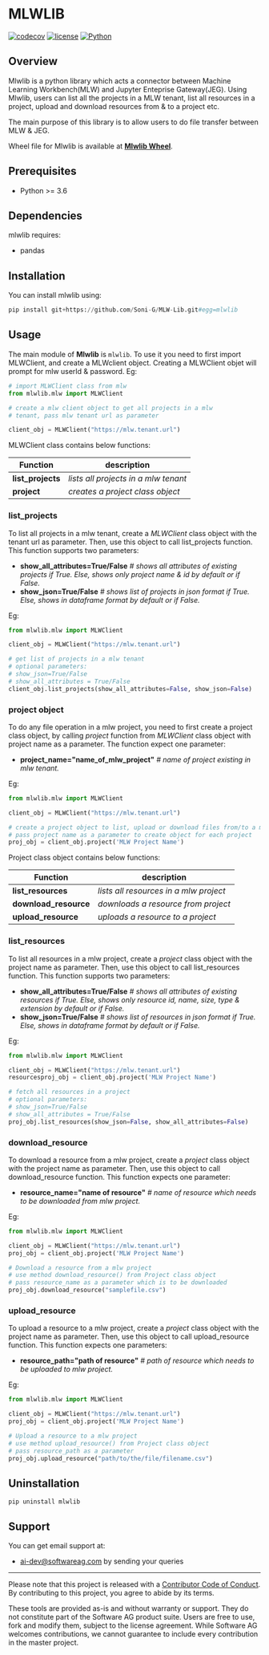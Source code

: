 # MLWLIB


[![codecov](https://codecov.io/gh/SoftwareAG/nyoka/branch/master/graph/badge.svg)](https://codecov.io/gh/SoftwareAG/nyoka)
[![license](https://img.shields.io/github/license/softwareag/nyoka.svg)](https://github.com/softwareag/nyoka/blob/master/LICENSE)
[![Python](https://img.shields.io/badge/python-3.6%2B-blue)](https://pypi.org/project/nyoka/)


## Overview

Mlwlib is a python library which acts a connector between Machine Learning Workbench(MLW) and Jupyter Enteprise Gateway(JEG). Using Mlwlib, users can list all the projects in a MLW tenant, list all resources in a project, upload and download resources from & to a project etc.

The main purpose of this library is to allow users to do file transfer between MLW & JEG.

Wheel file for Mlwlib is available at **[Mlwlib Wheel](https://github.com/SoftwareAG/c8y-docs/tree/develop/static/files/zementis)**.


  

## Prerequisites

* Python >= 3.6

## Dependencies

mlwlib requires:

* pandas
 
## Installation

You can install mlwlib using: 

```python
pip install git+https://github.com/Soni-G/MLW-Lib.git#egg=mlwlib
```
## Usage

The main module of __Mlwlib__ is `mlwlib`. To use it you need to first import MLWClient, and create a MLWclient object. Creating a MLWClient objet will prompt for mlw userId & password. Eg:

```python
# import MLWClient class from mlw
from mlwlib.mlw import MLWClient

# create a mlw client object to get all projects in a mlw 
# tenant, pass mlw tenant url as parameter

client_obj = MLWClient("https://mlw.tenant.url")
```

MLWClient class contains below functions:


| Function | description |
|--|--|
| **list_projects** | _lists all projects in a mlw tenant_ |
| **project** | _creates a project class object_ |

### list_projects
To list all projects in a mlw tenant, create a _MLWClient_ class object with the tenant url as parameter. Then, use this object to call list_projects function.
This function supports two parameters:
- **show_all_attributes=True/False**  _# shows all attributes of existing projects if True. Else, shows only project name & id by default or if False._
- **show_json=True/False** _# shows list of projects in json format if True. Else, shows in dataframe format by default or if False._

Eg: 

```python
from mlwlib.mlw import MLWClient

client_obj = MLWClient("https://mlw.tenant.url")

# get list of projects in a mlw tenant
# optional parameters:
# show_json=True/False
# show_all_attributes = True/False
client_obj.list_projects(show_all_attributes=False, show_json=False)
```
### project object
To do any file operation in a mlw project, you need to first create a project class object, by calling _project_ function from _MLWClient_ class object with project name as a parameter.
The function expect one parameter:
- **project_name="name_of_mlw_project"**  _# name of project existing in mlw tenant._


Eg: 

```python
from mlwlib.mlw import MLWClient

client_obj = MLWClient("https://mlw.tenant.url")

# create a project object to list, upload or download files from/to a mlw project
# pass project name as a parameter to create object for each project
proj_obj = client_obj.project('MLW Project Name')
```

Project class object contains below functions:

| Function | description |
|--|--|
| **list_resources** | _lists all resources in a mlw project_ |
| **download_resource** | _downloads a resource from project_ |
| **upload_resource** | _uploads a resource to a project_ |

### list_resources
To list all resources in a mlw project, create a _project_ class object with the project name as parameter. Then, use this object to call list_resources function.
This function supports two parameters:
- **show_all_attributes=True/False**  _# shows all attributes of existing resources if True. Else, shows only resource id, name, size, type & extension by default or if False._
- **show_json=True/False** _# shows list of resources in json format if True. Else, shows in dataframe format by default or if False._

Eg: 

```python
from mlwlib.mlw import MLWClient

client_obj = MLWClient("https://mlw.tenant.url")
resourcesproj_obj = client_obj.project('MLW Project Name')

# fetch all resources in a project
# optional parameters:
# show_json=True/False
# show_all_attributes = True/False
proj_obj.list_resources(show_json=False, show_all_attributes=False)
```

### download_resource
To download a resource from a mlw project, create a _project_ class object with the project name as parameter. Then, use this object to call download_resource function.
This function expects one parameter:
- **resource_name="name of resource"**  _# name of resource which needs to be downloaded from mlw project._


Eg: 

```python
from mlwlib.mlw import MLWClient

client_obj = MLWClient("https://mlw.tenant.url")
proj_obj = client_obj.project('MLW Project Name')

# Download a resource from a mlw project
# use method download_resource() from Project class object
# pass resource_name as a parameter which is to be downloaded
proj_obj.download_resource("samplefile.csv")
```

### upload_resource
To upload a resource to a mlw project, create a _project_ class object with the project name as parameter. Then, use this object to call upload_resource function.
This function expects one parameters:
- **resource_path="path of resource"**  _# path of resource which needs to be uploaded to mlw project._


Eg: 

```python
from mlwlib.mlw import MLWClient

client_obj = MLWClient("https://mlw.tenant.url")
proj_obj = client_obj.project('MLW Project Name')

# Upload a resource to a mlw project
# use method upload_resource() from Project class object
# pass resource_path as a parameter
proj_obj.upload_resource("path/to/the/file/filename.csv")
```

## Uninstallation

```
pip uninstall mlwlib
```

## Support

You can get email support at:

*  ai-dev@softwareag.com by sending your queries

-----

Please note that this project is released with a [Contributor Code of
Conduct](https://github.com/SoftwareAG/nyoka/blob/master/.github/CODE_OF_CONDUCT.md).
By contributing to this project, you agree to abide by its terms.

These tools are provided as-is and without warranty or support. They do
not constitute part of the Software AG product suite. Users are free to
use, fork and modify them, subject to the license agreement. While
Software AG welcomes contributions, we cannot guarantee to include every
contribution in the master project.

